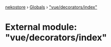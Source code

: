 [nekostore](../README.md) › [Globals](../globals.md) › ["vue/decorators/index"](_vue_decorators_index_.md)

# External module: "vue/decorators/index"



